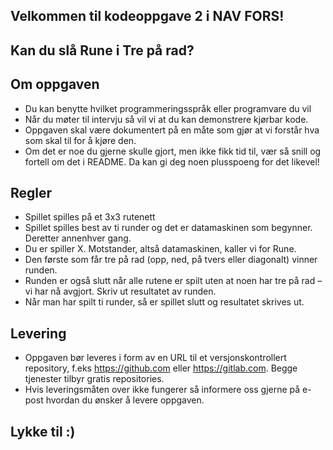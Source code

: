 ## Velkommen til kodeoppgave 2 i NAV FORS!

## Kan du slå Rune i Tre på rad?

## Om oppgaven
* Du kan benytte hvilket programmeringsspråk eller programvare du vil
* Når du møter til intervju så vil vi at du kan demonstrere kjørbar kode.
* Oppgaven skal være dokumentert på en måte som gjør at vi forstår hva som skal til for å kjøre den.
* Om det er noe du gjerne skulle gjort, men ikke fikk tid til, vær så snill og fortell om det i README. Da kan gi deg noen plusspoeng for det likevel!



## Regler
* Spillet spilles på et 3x3 rutenett
* Spillet spilles best av ti runder og det er datamaskinen som begynner. Deretter annenhver gang.
* Du er spiller X. Motstander, altså datamaskinen, kaller vi for Rune.
* Den første som får tre på rad (opp, ned, på tvers eller diagonalt) vinner runden.
* Runden er også slutt når alle rutene er spilt uten at noen har tre på rad – vi har nå avgjort. Skriv ut resultatet av runden.
* Når man har spilt ti runder, så er spillet slutt og resultatet skrives ut.


## Levering
* Oppgaven bør leveres i form av en URL til et versjonskontrollert repository, f.eks https://github.com eller https://gitlab.com. Begge tjenester tilbyr gratis repositories.
* Hvis leveringsmåten over ikke fungerer så informere oss gjerne på e-post hvordan du ønsker å levere oppgaven.

## Lykke til :)
